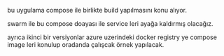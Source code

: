 bu uygulama compose ile birlikte build yapılmasını konu alıyor.

swarm ile bu compose doayası ile service leri ayağa kaldırmış olacağız.

ayrıca ikinci bir versiyonlar azure uzerindeki docker registry ye compose image leri konulup oradanda çalışcak örnek yapılacak.